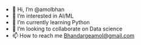 - 👋 Hi, I’m @amolbhan
- 👀 I’m interested in AI/ML
- 🌱 I’m currently learning Python
- 💞️ I’m looking to collaborate on Data science
- 📫 How to reach me Bhandargeamol@gmail.com

<!---
amolbhan/amolbhan is a ✨ special ✨ repository because its `README.md` (this file) appears on your GitHub profile.
You can click the Preview link to take a look at your changes.
--->
